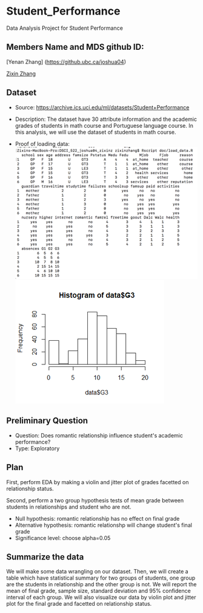 
# Student_Performance
Data Analysis Project for Student Performance

## Members Name and MDS github ID: 

[Yenan Zhang] (https://github.ubc.ca/joshua04)

[Zixin Zhang](https://github.ubc.ca/zixinz)

## Dataset
- Source: https://archive.ics.uci.edu/ml/datasets/Student+Performance

- Description: The dataset have 30 attribute information and the academic grades of students in math course and Portuguese language course. In this analysis, we will use the dataset of students in math course.

- Proof of loading data: 
![](./img/load_data_screenshot.png)
![](./img/hist_finalgrade.png)


## Preliminary Question
- Question: Does romantic relationship influence student's academic performance?
- Type: Exploratory 

## Plan
First, perform EDA by making a violin and jitter plot of grades facetted on relationship status.

Second, perform a two group hypothesis tests of mean grade between students in relationships and student who are not.
- Null hypothesis: romantic relationship has no effect on final grade
- Alternative hypothesis: romantic relationshp will change student's final grade
- Significance level: choose alpha=0.05
      
## Summarize the data
We will make some data wrangling on our dataset. Then, we will create a table which have statistical summary for two groups of students, one group are the students in relationship and the other group is not. We will report the mean of final grade, sample size, standard deviation and 95% confidence interval of each group. We will also visualize our data by violin plot and jitter plot for the final grade and facetted on relationship status.   
